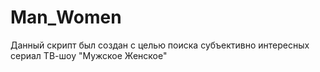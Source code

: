 # Man_Women
 Данный скрипт был создан с целью поиска субъективно интересных сериал ТВ-шоу "Мужское Женское"
